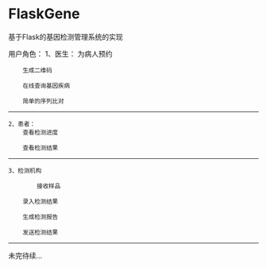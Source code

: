 # FlaskGene
基于Flask的基因检测管理系统的实现

 用户角色：
	1、医生：
		为病人预约

		生成二维码

		在线查询基因疾病

		简单的序列比对

-----------------------------

	2、患者：
		查看检测进度

		查看检测结果

----------------------------

	3、检测机构

	        接收样品

		录入检测结果

		生成检测报告

		发送检测结果

-------------------------------
未完待续...
